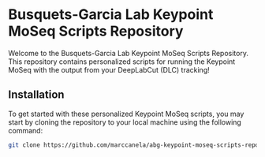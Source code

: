 # Busquets-Garcia Lab Keypoint MoSeq Scripts Repository
Welcome to the Busquets-Garcia Lab Keypoint MoSeq Scripts Repository. This repository contains personalized scripts for running the Keypoint MoSeq with the output from your DeepLabCut (DLC) tracking!

## Installation
To get started with these personalized Keypoint MoSeq scripts, you may start by cloning the repository to your local machine using the following command:

```bash
git clone https://github.com/marccanela/abg-keypoint-moseq-scripts-repository.git
```
